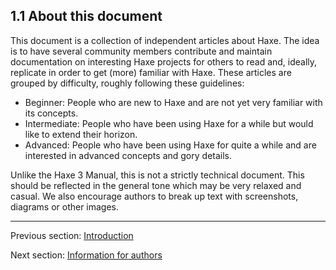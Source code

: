 ## 1.1 About this document

This document is a collection of independent articles about Haxe. The idea is to have several community members contribute and maintain documentation on interesting Haxe projects for others to read and, ideally, replicate in order to get (more) familiar with Haxe. These articles are grouped by difficulty, roughly following these guidelines:

* Beginner: People who are new to Haxe and are not yet very familiar with its concepts.
* Intermediate: People who have been using Haxe for a while but would like to extend their horizon.
* Advanced: People who have been using Haxe for quite a while and are interested in advanced concepts and gory details.

Unlike the Haxe 3 Manual, this is not a strictly technical document. This should be reflected in the general tone which may be very relaxed and casual. We also encourage authors to break up text with screenshots, diagrams or other images.

---

Previous section: [Introduction](introduction.md)

Next section: [Information for authors](introduction-information-for-authors.md)
